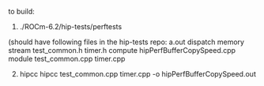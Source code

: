 to build:

1) ./ROCm-6.2/hip-tests/perftests

(should have following files in the hip-tests repo:
a.out    dispatch                    memory  stream           test_common.h  timer.h
compute  hipPerfBufferCopySpeed.cpp  module  test_common.cpp  timer.cpp

2) hipcc hipcc test_common.cpp timer.cpp -o hipPerfBufferCopySpeed.out


